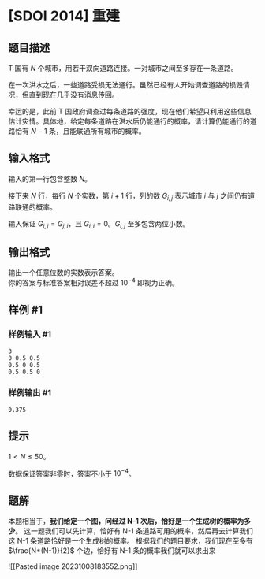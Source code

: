 # [SDOI 2014] 重建

## 题目描述

T 国有 $N$ 个城市，用若干双向道路连接。一对城市之间至多存在一条道路。    

在一次洪水之后，一些道路受损无法通行。虽然已经有人开始调查道路的损毁情况，但直到现在几乎没有消息传回。    

幸运的是，此前 T 国政府调查过每条道路的强度，现在他们希望只利用这些信息估计灾情。具体地，给定每条道路在洪水后仍能通行的概率，请计算仍能通行的道路恰有 $N-1$ 条，且能联通所有城市的概率。

## 输入格式

输入的第一行包含整数 $N$。  

接下来 $N$ 行，每行 $N$ 个实数，第 $i+1$ 行，列的数 $G_{i,j}$ 表示城市 $i$ 与 $j$ 之间仍有道路联通的概率。    

输入保证 $G_{i,j}=G_{j,i}$，且 $G_{i,i}=0$。$G_{i, j}$ 至多包含两位小数。

## 输出格式
输出一个任意位数的实数表示答案。    
你的答案与标准答案相对误差不超过 $10^{-4}$ 即视为正确。
## 样例 #1

### 样例输入 #1

```
3
0 0.5 0.5
0.5 0 0.5
0.5 0.5 0
```

### 样例输出 #1

```
0.375
```

## 提示

$1<N\leq 50$。

数据保证答案非零时，答案不小于 $10^{-4}$。
## 题解
本题相当于，**我们给定一个图，问经过 N-1 次后，恰好是一个生成树的概率为多少**。
这一题我们可以先计算，恰好有 N-1 条道路可用的概率，然后再去计算我们这 N-1 条道路恰好是一个生成树的概率。
根据我们的题目要求，我们现在至多有 $\frac{N*(N-1)}{2}$ 个边，恰好有 N-1 条的概率我们就可以求出来

![[Pasted image 20231008183552.png]]
